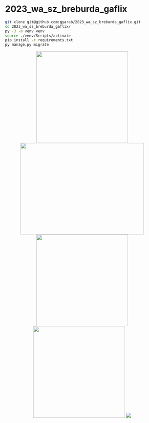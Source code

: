 # 2023_wa_sz_breburda_gaflix
```bash
git clone git@github.com:gyarab/2023_wa_sz_breburda_gaflix.git
cd 2023_wa_sz_breburda_gaflix/
py -3 -m venv venv
source ./venv/Scripts/activate
pip install -r requirements.txt
py manage.py migrate

```
<p align="center" width="100%">
<img src="https://media1.tenor.com/m/rF0FAVZm63wAAAAC/bocchi-bocchi-the-rock.gif" width="300" height="300">
<img src="https://static.wikia.nocookie.net/frieren/images/6/62/Spell_to_create_mana_butterflies.gif/revision/latest/scale-to-width-down/300?cb=20240118235019" height="300" width="404" />
<br/>
<img src="https://i.kym-cdn.com/photos/images/original/002/708/201/88d.gif" width="300" height='300' />
<img src="https://img10.reactor.cc/pics/post/Frieren-Sousou-no-Frieren-Anime-%D1%84%D1%8D%D0%BD%D0%B4%D0%BE%D0%BC%D1%8B-8193731.gif" width="300" height="300" />
<img src="https://imgur.com/dwqBDOd">
</p>

